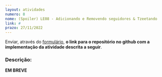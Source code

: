 ```yaml
---
layout: atividades
numero: 8
nome: (Spoiler) LE08 - Adicionando e Removendo seguidores & Tzeetando
link: #
prazo: 27/11/2022 
---
```


Enviar, através do <a href="{{ page.link }}" target="_blank">formulário</a>, **o link para o repositório no github com a implementação da atividade descrita a seguir**. 

### Descrição:

**EM BREVE**
